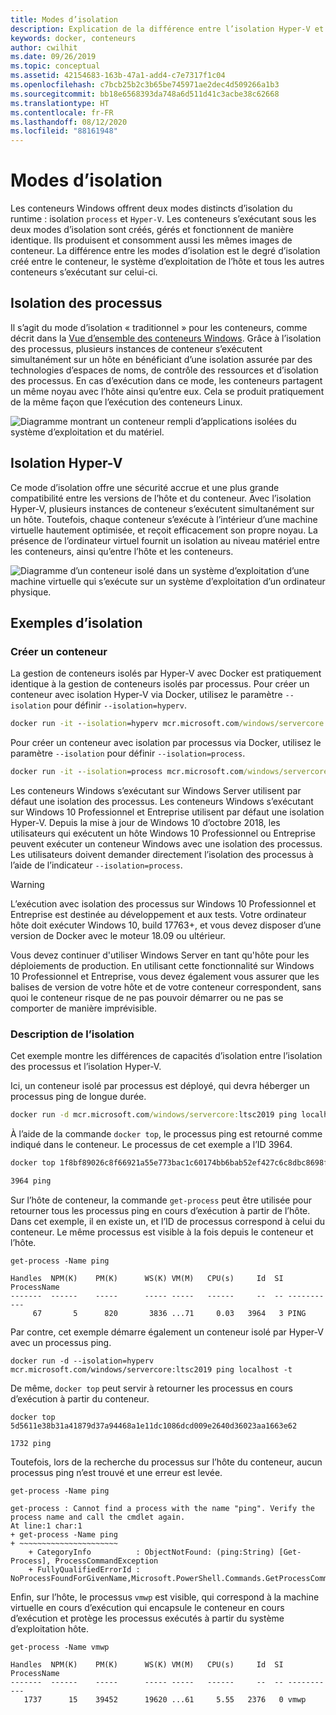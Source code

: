 ```yaml
---
title: Modes d’isolation
description: Explication de la différence entre l’isolation Hyper-V et le traitement de conteneurs isolés.
keywords: docker, conteneurs
author: cwilhit
ms.date: 09/26/2019
ms.topic: conceptual
ms.assetid: 42154683-163b-47a1-add4-c7e7317f1c04
ms.openlocfilehash: c7bcb25b2c3b65be745971ae2dec4d509266a1b3
ms.sourcegitcommit: bb18e6568393da748a6d511d41c3acbe38c62668
ms.translationtype: HT
ms.contentlocale: fr-FR
ms.lasthandoff: 08/12/2020
ms.locfileid: "88161948"
---
```

# <a name="isolation-modes"></a>Modes d’isolation

Les conteneurs Windows offrent deux modes distincts d’isolation du runtime : isolation `process` et `Hyper-V`. Les conteneurs s’exécutant sous les deux modes d’isolation sont créés, gérés et fonctionnent de manière identique. Ils produisent et consomment aussi les mêmes images de conteneur. La différence entre les modes d’isolation est le degré d’isolation créé entre le conteneur, le système d’exploitation de l’hôte et tous les autres conteneurs s’exécutant sur celui-ci.

## <a name="process-isolation"></a>Isolation des processus

Il s’agit du mode d’isolation « traditionnel » pour les conteneurs, comme décrit dans la [Vue d’ensemble des conteneurs Windows](../about/index.md). Grâce à l’isolation des processus, plusieurs instances de conteneur s’exécutent simultanément sur un hôte en bénéficiant d’une isolation assurée par des technologies d’espaces de noms, de contrôle des ressources et d’isolation des processus. En cas d’exécution dans ce mode, les conteneurs partagent un même noyau avec l’hôte ainsi qu’entre eux.  Cela se produit pratiquement de la même façon que l’exécution des conteneurs Linux.

![Diagramme montrant un conteneur rempli d’applications isolées du système d’exploitation et du matériel.](media/container-arch-process.png)

## <a name="hyper-v-isolation"></a>Isolation Hyper-V
Ce mode d’isolation offre une sécurité accrue et une plus grande compatibilité entre les versions de l’hôte et du conteneur. Avec l’isolation Hyper-V, plusieurs instances de conteneur s’exécutent simultanément sur un hôte. Toutefois, chaque conteneur s’exécute à l’intérieur d’une machine virtuelle hautement optimisée, et reçoit efficacement son propre noyau. La présence de l’ordinateur virtuel fournit un isolation au niveau matériel entre les conteneurs, ainsi qu’entre l’hôte et les conteneurs.

![Diagramme d’un conteneur isolé dans un système d’exploitation d’une machine virtuelle qui s’exécute sur un système d’exploitation d’un ordinateur physique.](media/container-arch-hyperv.png)

## <a name="isolation-examples"></a>Exemples d’isolation

### <a name="create-container"></a>Créer un conteneur

La gestion de conteneurs isolés par Hyper-V avec Docker est pratiquement identique à la gestion de conteneurs isolés par processus. Pour créer un conteneur avec isolation Hyper-V via Docker, utilisez le paramètre `--isolation` pour définir `--isolation=hyperv`.

```cmd
docker run -it --isolation=hyperv mcr.microsoft.com/windows/servercore:ltsc2019 cmd
```

Pour créer un conteneur avec isolation par processus via Docker, utilisez le paramètre `--isolation` pour définir `--isolation=process`.

```cmd
docker run -it --isolation=process mcr.microsoft.com/windows/servercore:ltsc2019 cmd
```

Les conteneurs Windows s’exécutant sur Windows Server utilisent par défaut une isolation des processus. Les conteneurs Windows s’exécutant sur Windows 10 Professionnel et Entreprise utilisent par défaut une isolation Hyper-V. Depuis la mise à jour de Windows 10 d’octobre 2018, les utilisateurs qui exécutent un hôte Windows 10 Professionnel ou Entreprise peuvent exécuter un conteneur Windows avec une isolation des processus. Les utilisateurs doivent demander directement l’isolation des processus à l’aide de l’indicateur `--isolation=process`.

> [!WARNING]
> L’exécution avec isolation des processus sur Windows 10 Professionnel et Entreprise est destinée au développement et aux tests. Votre ordinateur hôte doit exécuter Windows 10, build 17763+, et vous devez disposer d’une version de Docker avec le moteur 18.09 ou ultérieur.
>
> Vous devez continuer d'utiliser Windows Server en tant qu'hôte pour les déploiements de production. En utilisant cette fonctionnalité sur Windows 10 Professionnel et Entreprise, vous devez également vous assurer que les balises de version de votre hôte et de votre conteneur correspondent, sans quoi le conteneur risque de ne pas pouvoir démarrer ou ne pas se comporter de manière imprévisible.

### <a name="isolation-explanation"></a>Description de l’isolation

Cet exemple montre les différences de capacités d’isolation entre l’isolation des processus et l’isolation Hyper-V.

Ici, un conteneur isolé par processus est déployé, qui devra héberger un processus ping de longue durée.

``` cmd
docker run -d mcr.microsoft.com/windows/servercore:ltsc2019 ping localhost -t
```

À l’aide de la commande `docker top`, le processus ping est retourné comme indiqué dans le conteneur. Le processus de cet exemple a l’ID 3964.

``` cmd
docker top 1f8bf89026c8f66921a55e773bac1c60174bb6bab52ef427c6c8dbc8698f9d7a

3964 ping
```

Sur l’hôte de conteneur, la commande `get-process` peut être utilisée pour retourner tous les processus ping en cours d’exécution à partir de l’hôte. Dans cet exemple, il en existe un, et l’ID de processus correspond à celui du conteneur. Le même processus est visible à la fois depuis le conteneur et l’hôte.

```
get-process -Name ping

Handles  NPM(K)    PM(K)      WS(K) VM(M)   CPU(s)     Id  SI ProcessName
-------  ------    -----      ----- -----   ------     --  -- -----------
     67       5      820       3836 ...71     0.03   3964   3 PING
```

Par contre, cet exemple démarre également un conteneur isolé par Hyper-V avec un processus ping.

```
docker run -d --isolation=hyperv mcr.microsoft.com/windows/servercore:ltsc2019 ping localhost -t
```

De même, `docker top` peut servir à retourner les processus en cours d’exécution à partir du conteneur.

```
docker top 5d5611e38b31a41879d37a94468a1e11dc1086dcd009e2640d36023aa1663e62

1732 ping
```

Toutefois, lors de la recherche du processus sur l’hôte du conteneur, aucun processus ping n’est trouvé et une erreur est levée.

```
get-process -Name ping

get-process : Cannot find a process with the name "ping". Verify the process name and call the cmdlet again.
At line:1 char:1
+ get-process -Name ping
+ ~~~~~~~~~~~~~~~~~~~~~~
    + CategoryInfo          : ObjectNotFound: (ping:String) [Get-Process], ProcessCommandException
    + FullyQualifiedErrorId : NoProcessFoundForGivenName,Microsoft.PowerShell.Commands.GetProcessCommand
```

Enfin, sur l’hôte, le processus `vmwp` est visible, qui correspond à la machine virtuelle en cours d’exécution qui encapsule le conteneur en cours d’exécution et protège les processus exécutés à partir du système d’exploitation hôte.

```
get-process -Name vmwp

Handles  NPM(K)    PM(K)      WS(K) VM(M)   CPU(s)     Id  SI ProcessName
-------  ------    -----      ----- -----   ------     --  -- -----------
   1737      15    39452      19620 ...61     5.55   2376   0 vmwp
```
